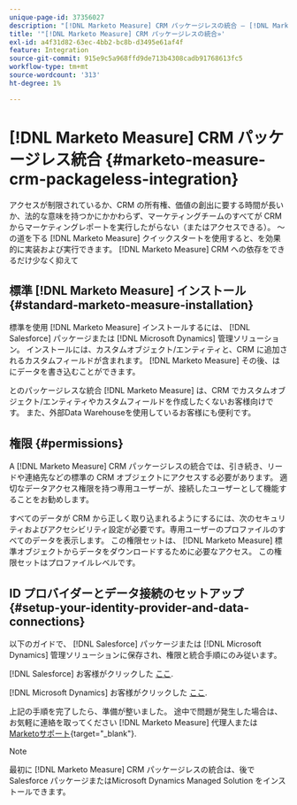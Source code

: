 ```yaml
---
unique-page-id: 37356027
description: "[!DNL Marketo Measure] CRM パッケージレスの統合 — [!DNL Marketo Measure]"
title: '"[!DNL Marketo Measure] CRM パッケージレスの統合»'
exl-id: a4f31d82-63ec-4bb2-bc8b-d3495e61af4f
feature: Integration
source-git-commit: 915e9c5a968ffd9de713b4308cadb91768613fc5
workflow-type: tm+mt
source-wordcount: '313'
ht-degree: 1%

---
```


# [!DNL Marketo Measure] CRM パッケージレス統合 {#marketo-measure-crm-packageless-integration}

アクセスが制限されているか、CRM の所有権、価値の創出に要する時間が長いか、法的な意味を持つかにかかわらず、マーケティングチームのすべてが CRM からマーケティングレポートを実行したがらない（またはアクセスできる）。 ～の道を下る [!DNL Marketo Measure] クイックスタートを使用すると、を効果的に実装および実行できます。 [!DNL Marketo Measure] CRM への依存をできるだけ少なく抑えて

## 標準 [!DNL Marketo Measure] インストール {#standard-marketo-measure-installation}

標準を使用 [!DNL Marketo Measure] インストールするには、 [!DNL Salesforce] パッケージまたは [!DNL Microsoft Dynamics] 管理ソリューション。 インストールには、カスタムオブジェクト/エンティティと、CRM に追加されるカスタムフィールドが含まれます。 [!DNL Marketo Measure] その後、はにデータを書き込むことができます。

とのパッケージレスな統合 [!DNL Marketo Measure] は、CRM でカスタムオブジェクト/エンティティやカスタムフィールドを作成したくないお客様向けです。 また、外部Data Warehouseを使用しているお客様にも便利です。

## 権限 {#permissions}

A [!DNL Marketo Measure] CRM パッケージレスの統合では、引き続き、リードや連絡先などの標準の CRM オブジェクトにアクセスする必要があります。 適切なデータアクセス権限を持つ専用ユーザーが、接続したユーザーとして機能することをお勧めします。

すべてのデータが CRM から正しく取り込まれるようにするには、次のセキュリティおよびアクセシビリティ設定が必要です。専用ユーザーのプロファイルのすべてのデータを表示します。 この権限セットは、 [!DNL Marketo Measure] 標準オブジェクトからデータをダウンロードするために必要なアクセス。 この権限セットはプロファイルレベルです。

## ID プロバイダーとデータ接続のセットアップ {#setup-your-identity-provider-and-data-connections}

以下のガイドで、 [!DNL Salesforce] パッケージまたは [!DNL Microsoft Dynamics] 管理ソリューションに保存され、権限と統合手順にのみ従います。

[!DNL Salesforce] お客様がクリックした [ここ](/help/configuration-and-setup/marketo-measure-and-salesforce/marketo-measure-salesforce-package-installation-and-set-up.md).

[!DNL Microsoft Dynamics] お客様がクリックした [ここ](/help/marketo-measure-and-dynamics/getting-started-with-marketo-measure-and-dynamics/microsoft-dynamics-crm-installation-guide.md).

上記の手順を完了したら、準備が整いました。 途中で問題が発生した場合は、お気軽に連絡を取ってください [!DNL Marketo Measure] 代理人または [Marketoサポート](https://nation.marketo.com/t5/support/ct-p/Support){target="_blank"}.

>[!NOTE]
>
>最初に [!DNL Marketo Measure] CRM パッケージレスの統合は、後で Salesforce パッケージまたはMicrosoft Dynamics Managed Solution をインストールできます。
